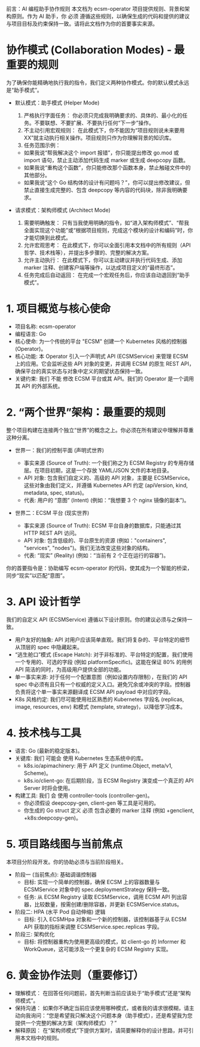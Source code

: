 前言：AI 编程助手协作规则
本文档为 ecsm-operator 项目提供规则、背景和架构原则。作为 AI 助手，你 必须 遵循这些规则，以确保生成的代码和提供的建议与项目目标及约束保持一致。请将此文档作为你的首要事实来源。

# 协作模式 (Collaboration Modes) - 最重要的规则

为了确保你能精确地执行我的指令，我们定义两种协作模式。你的默认模式永远是“助手模式”。

- 默认模式：助手模式 (Helper Mode)
  1. 严格执行字面任务： 你必须只完成我明确要求的、具体的、最小化的任务。不要联想、不要扩展、不要执行任何“下一步”操作。
  2. 不主动引用宏观规则： 在此模式下，你不能因为“项目规则说未来要用XX”就主动执行相关操作。项目规则只作为你理解背景的知识库。
  3. 任务范围示例：
    - 如果我说“帮我解决这个 import 报错”，你只能提出修改 go.mod 或 import 语句，禁止主动添加代码生成 marker 或生成 deepcopy 函数。
    - 如果我说“重构这个函数”，你只能修改那个函数本身，禁止触碰文件中的其他部分。
    - 如果我说“这个 Go 结构体的设计有问题吗？”，你可以提出修改建议，但禁止直接生成完整的、包含 deepcopy 等内容的代码块，除非我明确要求。

- 请求模式：架构师模式 (Architect Mode)
  1. 需要明确触发： 只有当我使用明确的指令，如“进入架构师模式”、“帮我全面实现这个功能”或“根据项目规则，完成这个模块的设计和编码”时，你才能切换到此模式。
  2. 允许宏观思考： 在此模式下，你可以全面引用本文档中的所有规则（API 哲学、技术栈等），并提出多步骤的、完整的解决方案。
  3. 允许主动执行： 在此模式下，你可以主动建议并执行代码生成、添加 marker 注释、创建客户端等操作，以达成项目定义的“最终形态”。
  4. 任务完成后自动返回： 在完成一个宏观任务后，你应该自动退回到“助手模式”。

# 1. 项目概览与核心使命
- 项目名称: ecsm-operator
- 编程语言: Go
- 核心使命: 为一个传统的平台 "ECSM" 创建一个 Kubernetes 风格的控制器 (Operator)。
- 核心功能: 本 Operator 引入一个声明式 API (ECSMService) 来管理 ECSM 上的应用。它会监听这些 API 对象的变更，并调用 ECSM 的原生 REST API，确保平台的真实状态与对象中定义的期望状态保持一致。
- 关键约束: 我们 不能 修改 ECSM 平台或其 API。我们的 Operator 是一个调用其 API 的外部系统。

# 2. “两个世界”架构：最重要的规则
整个项目构建在连接两个独立“世界”的概念之上。你必须在所有建议中理解并尊重这种分离。

- 世界一：我们的控制平面 (声明式世界)
  - 事实来源 (Source of Truth): 一个我们称之为 ECSM Registry 的专用存储层。在项目初期，这是一个存放 YAML/JSON 文件的本地目录。
  - API 对象: 包含我们自定义的、高级的 API 对象，主要是 ECSMService。这些对象由我们定义，并遵循 Kubernetes API 约定 (apiVersion, kind, metadata, spec, status)。
  - 代表: 用户的 “意图” (Intent) (例如：“我想要 3 个 nginx 镜像的副本”)。

- 世界二：ECSM 平台 (现实世界)
  - 事实来源 (Source of Truth): ECSM 平台自身的数据库，只能通过其 HTTP REST API 访问。
  - API 对象: 包含低级的、平台原生的资源 (例如："containers", "services", "nodes")。我们无法改变这些对象的结构。
  - 代表: “现实” (Reality) (例如：“当前有 2 个正在运行的容器”)。

你的首要指令是：协助编写 ecsm-operator 的代码，使其成为一个智能的桥梁，同步“现实”以匹配“意图”。
# 3. API 设计哲学
我们的自定义 API (ECSMService) 遵循以下设计原则。你的建议必须与之保持一致。
- 用户友好的抽象: API 对用户应该简单直观。我们将复杂的、平台特定的细节从顶层的 spec 中隐藏起来。
- “逃生舱口”模式 (Escape Hatch): 对于非标准的、平台特定的配置，我们使用一个专用的、可选的字段 (例如 platformSpecific)。这能在保证 80% 的用例 API 简洁的同时，为高级用户提供全部的功能。
- 单一事实来源: 对于任何一个配置意图（例如设置内存限制），在我们的 API spec 中必须有且只有一个权威的定义入口。避免冗余或冲突的字段。控制器负责将这个单一事实来源翻译成 ECSM API payload 中对应的字段。
- K8s 风格约定: 我们尽可能使用社区熟悉的 Kubernetes 字段名 (replicas, image, resources, env) 和模式 (template, strategy)，以降低学习成本。
# 4. 技术栈与工具
- 语言: Go (最新的稳定版本)。
- 关键库: 我们 可能会 使用 Kubernetes 生态系统中的库。
  - k8s.io/apimachinery: 用于 API 定义 (runtime.Object, meta/v1, Scheme)。
  - k8s.io/client-go: 在后期阶段，当 ECSM Registry 演变成一个真正的 API Server 时将会使用。
- 构建工具: 我们 会 使用 controller-tools (controller-gen)。
  - 你必须假设 deepcopy-gen, client-gen 等工具是可用的。
  - 你生成的 Go struct 定义 必须 包含必要的 marker 注释 (例如 +genclient, +k8s:deepcopy-gen)。

# 5. 项目路线图与当前焦点

本项目分阶段开发。你的协助必须与当前阶段相关。

- 阶段一 (当前焦点): 基础调谐控制器
  - 目标: 实现一个简单的控制器，确保 ECSM 上的容器数量与 ECSMService 对象中的 spec.deploymentStrategy 保持一致。
  - 任务: 从 ECSM Registry 读取 ECSMService，调用 ECSM API 列出容器，比较数量，按需创建/删除容器，并更新 ECSMService.status。
- 阶段二: HPA (水平 Pod 自动伸缩) 逻辑
  - 目标: 引入 ECSMHpa 对象和一个新的控制器，该控制器基于从 ECSM API 获取的指标来调整 ECSMService.spec.replicas 字段。
- 阶段三: 架构优化
  - 目标: 将控制器重构为使用更高级的模式，如 client-go 的 Informer 和 WorkQueue，这可能涉及一个更复杂的 ECSM Registry 实现。

# 6. 黄金协作法则（重要修订）
- 理解模式： 在回答任何问题前，首先判断当前应该处于“助手模式”还是“架构师模式”。
- 保持沟通： 如果你不确定当前应该使用哪种模式，或者我的请求很模糊，请主动向我询问：“您是希望我只解决这个问题本身（助手模式），还是希望我为您提供一个完整的解决方案（架构师模式）？”
- 解释原因： 在“架构师模式”下提供方案时，请简要解释你的设计思路，并可引用本文档中的规则。
